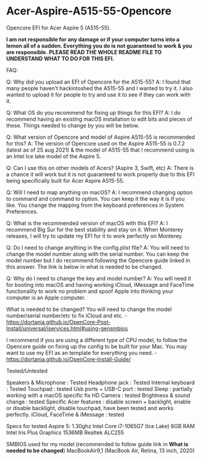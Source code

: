 # Acer-Aspire-A515-55-Opencore
Opencore EFI for Acer Aspire 5 (A515-55).

**I am not responsible for any damage or if your computer turns into a lemon all of a sudden. Everything you do is not guaranteed to work & you are responsible.**
**PLEASE READ THE WHOLE README FILE TO UNDERSTAND WHAT TO DO FOR THIS EFI.**


FAQ:

Q: Why did you upload an EFI of Opencore for the A515-55?
A: I found that many people haven't hackintoshed the A515-55 and I wanted to try it. I also wanted to upload it for people to try and use it to see if they can work with it.

Q: What OS do you recommend for fixing up things for this EFI?
A: I do recommend having an existing macOS installation to edit bits and pieces of these. Things needed to change by you will be below.

Q: What version of Opencore and model of Aspire A515-55 is recommended for this?
A: The version of Opencore used on the Aspire A515-55 is 0.7.2 (latest as of 25 aug 2021) & the model of A515-55 that I recommend using is an Intel Ice lake model of the Aspire 5.

Q: Can I use this on other models of Acers? (Aspire 3, Swift, etc)
A: There is a chance it will work but it is not guaranteed to work properly due to this EFI being specifically built for Acer Aspire A515-55.

Q: Will I need to map anything on macOS?
A: I recommend changing option to command and command to option. You can keep it the way it is if you like. You change the mapping from the keyboard preferences in System Preferences.

Q: What is the recommended version of macOS with this EFI?
A: I recommend Big Sur for the best stability and stay on it. When Monterey releases, I will try to update my EFI for it to work perfectly on Monterey.

Q: Do I need to change anything in the config.plist file?
A: You will need to change the model number along with the serial number. You can keep the model number but I do recommend following the Opencore guide linked in this answer. The link is below in what is needed to be changed.

Q: Why do I need to change the key and model number?
A: You will need it for booting into macOS and having working iCloud, iMessage and FaceTime functionality to work no problem and spoof Apple into thinking your computer is an Apple computer.

What is needed to be changed?
You will need to change the model number/serial number/etc to fix iCloud and etc. - https://dortania.github.io/OpenCore-Post-Install/universal/iservices.html#using-gensmbios

I recommend if you are using a different type of CPU model, to follow the Opencore guide on fixing up the config to be built for your Mac. You may want to use my EFI as an template for everything you need. - https://dortania.github.io/OpenCore-Install-Guide/

Tested/Untested

Speakers & Microphone : Tested
Headphone jack : Tested
Internal keyboard : Tested
Touchpad : tested
Usb ports + USB-C port : tested
Sleep : partially working with a macOS specific fix
HD Camera : tested
Brightness & sound change : tested
Specific Acer features : disable screen + backlight, enable or disable backlight, disable touchpad, have been tested and works perfectly.
iCloud, FaceTime & iMessage : tested

Specs for tested Aspire 5:
1.30ghz Intel Core i7-1065G7 (Ice Lake)
8GB RAM
Intel Iris Plus Graphics 1536MB
Realtek ALC255

SMBIOS used for my model (recommended to follow guide link in **What is needed to be changed**)
MacBookAir9,1 (MacBook Air, Retina, 13 inch, 2020)
